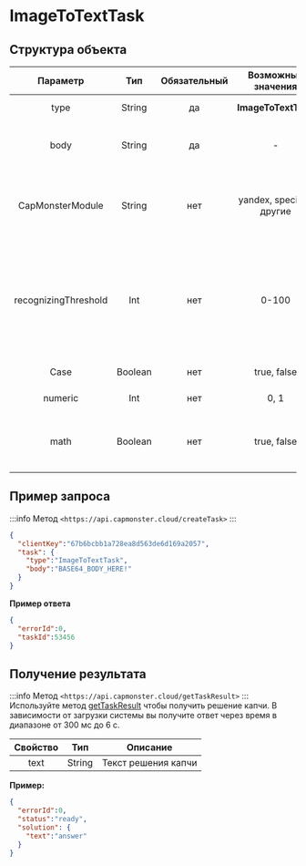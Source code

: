 ﻿---
sidebar_position: 10
sidebar_label: ImageToTextTask
---

# ImageToTextTask
## **Структура объекта**

|**Параметр**|**Тип**|**Обязательный**|**Возможные значения**|**Описание**|
| :-: | :-: | :-: | :-: | :-: |
|type|String|да|**ImageToTextTask**|Определяет тип объекта задачи|
|body|String|да|-|Содержимое файла капчи закодированное в base64. Убедитесь что шлете его без переносов строки.|
|CapMonsterModule|String|нет|yandex, special и другие|Имя модуля, например “yandex“. Альтернативный способ передачи имени модуля и список всех доступных модулей можно найти [здесь](../api/module-name.md)|
|recognizingThreshold|Int|нет|0-100|Порог распознавания капчи с возможным значением от 0 до 100. Например, если в систему было отправлено значение 90, и задача решилась с уверенностью 80, то деньги за решение не спишутся. В этом случае пользователь получит ответ ERROR_CAPTCHA_UNSOLVABLE.|
|Case|Boolean|нет|true, false|Учитывать регистр при решении или нет. |
|numeric|Int|нет|0, 1|1 - если капча состоит только из цифр|
|math|Boolean|нет|true, false|false — не определено<br />true — капча требует совершения математического действия (например: капча 2 + 6 = вернёт значение 8)|

## **Пример запроса**

:::info Метод
`<https://api.capmonster.cloud/createTask>`
:::
```json
{
  "clientKey":"67b6bcbb1a728ea8d563de6d169a2057",
  "task": {
    "type":"ImageToTextTask",
    "body":"BASE64_BODY_HERE!"
  }
}
```


**Пример ответа**
```json
{
  "errorId":0,
  "taskId":53456
}
```

## **Получение результата**
:::info Метод
`<https://api.capmonster.cloud/getTaskResult>`
:::
Используйте метод [getTaskResult](../api/methods/get-task-result.md) чтобы получить решение капчи. В зависимости от загрузки системы вы получите ответ через время в диапазоне от 300 мс до 6 с.

|**Свойство**|**Тип**|**Описание**|
| :-: | :-: | :-: |
|text|String|Текст решения капчи|

**Пример:**
```json
{
  "errorId":0,
  "status":"ready",
  "solution": {
    "text":"answer"
  }
}
```
